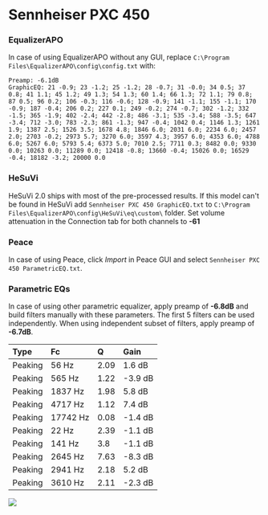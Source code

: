 # Sennheiser PXC 450

### EqualizerAPO
In case of using EqualizerAPO without any GUI, replace `C:\Program Files\EqualizerAPO\config\config.txt`
with:
```
Preamp: -6.1dB
GraphicEQ: 21 -0.9; 23 -1.2; 25 -1.2; 28 -0.7; 31 -0.0; 34 0.5; 37 0.8; 41 1.1; 45 1.2; 49 1.3; 54 1.3; 60 1.4; 66 1.3; 72 1.1; 79 0.8; 87 0.5; 96 0.2; 106 -0.3; 116 -0.6; 128 -0.9; 141 -1.1; 155 -1.1; 170 -0.9; 187 -0.4; 206 0.2; 227 0.1; 249 -0.2; 274 -0.7; 302 -1.2; 332 -1.5; 365 -1.9; 402 -2.4; 442 -2.8; 486 -3.1; 535 -3.4; 588 -3.5; 647 -3.4; 712 -3.0; 783 -2.3; 861 -1.3; 947 -0.4; 1042 0.4; 1146 1.3; 1261 1.9; 1387 2.5; 1526 3.5; 1678 4.8; 1846 6.0; 2031 6.0; 2234 6.0; 2457 2.0; 2703 -0.2; 2973 5.7; 3270 6.0; 3597 4.3; 3957 6.0; 4353 6.0; 4788 6.0; 5267 6.0; 5793 5.4; 6373 5.0; 7010 2.5; 7711 0.3; 8482 0.0; 9330 0.0; 10263 0.0; 11289 0.0; 12418 -0.8; 13660 -0.4; 15026 0.0; 16529 -0.4; 18182 -3.2; 20000 0.0
```

### HeSuVi
HeSuVi 2.0 ships with most of the pre-processed results. If this model can't be found in HeSuVi add
`Sennheiser PXC 450 GraphicEQ.txt` to `C:\Program Files\EqualizerAPO\config\HeSuVi\eq\custom\` folder.
Set volume attenuation in the Connection tab for both channels to **-61**

### Peace
In case of using Peace, click *Import* in Peace GUI and select `Sennheiser PXC 450 ParametricEQ.txt`.

### Parametric EQs
In case of using other parametric equalizer, apply preamp of **-6.8dB** and build filters manually
with these parameters. The first 5 filters can be used independently.
When using independent subset of filters, apply preamp of **-6.7dB**.

| Type    | Fc       |    Q | Gain    |
|:--------|:---------|:-----|:--------|
| Peaking | 56 Hz    | 2.09 | 1.6 dB  |
| Peaking | 565 Hz   | 1.22 | -3.9 dB |
| Peaking | 1837 Hz  | 1.98 | 5.8 dB  |
| Peaking | 4717 Hz  | 1.12 | 7.4 dB  |
| Peaking | 17742 Hz | 0.08 | -1.4 dB |
| Peaking | 22 Hz    | 2.39 | -1.1 dB |
| Peaking | 141 Hz   | 3.8  | -1.1 dB |
| Peaking | 2645 Hz  | 7.63 | -8.3 dB |
| Peaking | 2941 Hz  | 2.18 | 5.2 dB  |
| Peaking | 3610 Hz  | 2.11 | -2.3 dB |

![](https://raw.githubusercontent.com/jaakkopasanen/AutoEq/master/results/rtings/rtings/Sennheiser%20PXC%20450/Sennheiser%20PXC%20450.png)